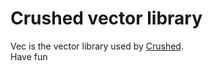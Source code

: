 # Crushed vector library

Vec is the vector library used by [Crushed](https://crushed.manen.me). \
Have fun

